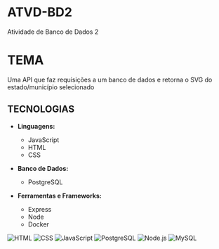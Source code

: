 # ATVD-BD2
Atividade de Banco de Dados 2


# TEMA
Uma API que faz requisições a um banco de dados e retorna o SVG do estado/município selecionado

## TECNOLOGIAS

- **Linguagens:**
    - JavaScript
    - HTML
    - CSS

- **Banco de Dados:**
    - PostgreSQL

- **Ferramentas e Frameworks:**
    - Express
    - Node
    - Docker

![HTML](https://img.shields.io/badge/HTML-E34F26?style=for-the-badge&logo=html5&logoColor=white)
![CSS](https://img.shields.io/badge/CSS-1572B6?style=for-the-badge&logo=css3&logoColor=white)
![JavaScript](https://img.shields.io/badge/JavaScript-F7DF1E?style=for-the-badge&logo=javascript&logoColor=black)
![PostgreSQL](https://img.shields.io/badge/PostgreSQL-336791?style=for-the-badge&logo=postgresql&logoColor=white)
![Node.js](https://img.shields.io/badge/Node.js-339933?style=for-the-badge&logo=node.js&logoColor=white) 
![MySQL](https://img.shields.io/badge/MySQL-4479A1?style=for-the-badge&logo=mysql&logoColor=white)